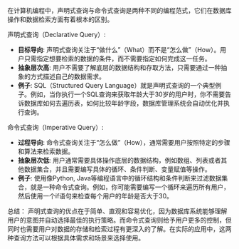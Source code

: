在计算机编程中，声明式查询与命令式查询是两种不同的编程范式，它们在数据库操作和数据检索方面有着根本的区别。

声明式查询（Declarative Query）:

- **目标导向**: 声明式查询关注于“做什么”（What）而不是“怎么做”（How）。用户只需指定想要检索的数据的条件，而不需要指定如何完成这一任务。
- **抽象层次高**: 用户不需要了解底层的数据结构和存取方法，只需要通过一种抽象的方式描述自己的数据需求。
- **例子**: SQL（Structured Query Language）就是声明式查询的一个典型例子。例如，当你执行一个SQL查询来获取年龄大于30岁的用户时，你不需要告诉数据库如何去遍历表，如何比较年龄字段，数据库管理系统会自动优化并执行查询。

命令式查询（Imperative Query）:

- **过程导向**: 命令式查询关注于“怎么做”（How），通常需要用户按照特定的步骤和算法来检索数据。
- **抽象层次低**: 用户通常需要具体操作底层的数据结构，例如数组、列表或者其他数据集合，并且需要编写具体的循环、条件判断、变量赋值等操作。
- **例子**: 使用像Python, Java等编程语言中的循环结构和条件判断来过滤数据集合，就是一种命令式查询。例如，你可能需要编写一个循环来遍历所有用户，然后使用一个if语句来检查每个用户的年龄是否大于30。

总结：
声明式查询的优点在于简单、直观和容易优化，因为数据库系统能够理解用户的意图并自动选择最佳的执行策略。而命令式查询则给予用户更多的控制，但同时也需要用户对数据的存储和检索过程有更深入的了解。在实际的应用中，这两种查询方法可以根据具体需求和场景来选择使用。